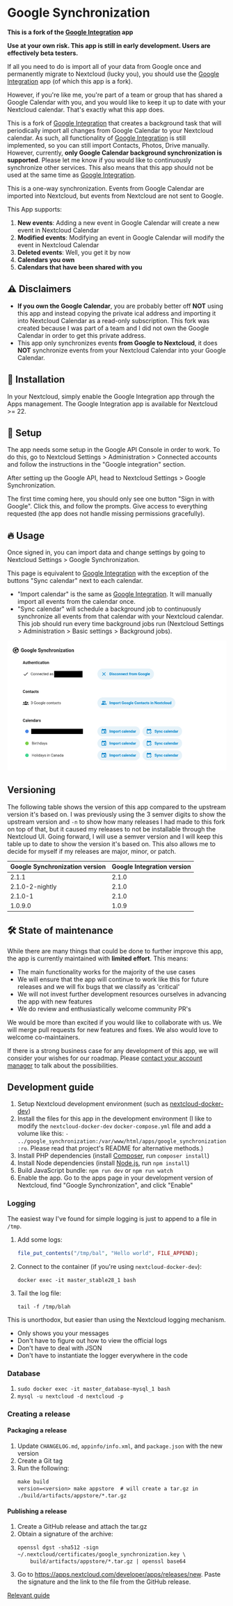 # Google Synchronization

**This is a fork of the [Google Integration](integration_google) app**

**Use at your own risk. This app is still in early development. Users are effectively beta testers.**

If all you need to do is import all of your data from Google once and permanently migrate to Nextcloud (lucky you),
you should use the [Google Integration](integration_google) app (of which this app is a fork).

However, if you're like me, you're part of a team or group that has shared a Google Calendar with you,
and you would like to keep it up to date with your Nextcloud calendar.
That's exactly what this app does.

This is a fork of [Google Integration](integration_google)
that creates a background task that will periodically import all changes from Google Calendar to your Nextcloud calendar.
As such, all functionality of [Google Integration](integration_google)
is still implemented, so you can still import Contacts, Photos, Drive manually.
However, currently, **only Google Calendar background synchronization is supported**.
Please let me know if you would like to continuously synchronize other services.
This also means that this app should not be used at the same time as [Google Integration](integration_google).

This is a one-way synchronization.
Events from Google Calendar are imported into Nextcloud,
but events from Nextcloud are not sent to Google.

This App supports:
1. **New events**: Adding a new event in Google Calendar will create a new event in Nextcloud Calendar
1. **Modified events**: Modifying an event in Google Calendar will modify the event in Nextcloud Calendar
1. **Deleted events**: Well, you get it by now
1. **Calendars you own**
1. **Calendars that have been shared with you**

## ⚠️ Disclaimers

- **If you own the Google Calendar**, you are probably better off **NOT** using this app and instead copying the private ical address and importing it into Nextcloud Calendar as a read-only subscription. This fork was created because I was part of a team and I did not own the Google Calendar in order to get this private address.
- This app only synchronizes events **from Google to Nextcloud**, it does **NOT** synchronize events from your Nextcloud Calendar into your Google Calendar.

[integration_google]: https://github.com/nextcloud/integration_google

## 🚀 Installation

In your Nextcloud, simply enable the Google Integration app through the Apps management.
The Google Integration app is available for Nextcloud >= 22.

## 🔧 Setup

The app needs some setup in the Google API Console in order to work.
To do this, go to Nextcloud Settings > Administration > Connected accounts and follow the instructions in the "Google integration" section.

After setting up the Google API, head to Nextcloud Settings > Google Synchronization.

The first time coming here, you should only see one button "Sign in with Google".
Click this, and follow the prompts.
Give access to everything requested (the app does not handle missing permissions gracefully).

## 🔥 Usage

Once signed in, you can import data and change settings by going to Nextcloud Settings > Google Synchronization.

This page is equivalent to [Google Integration](integration_google)
with the exception of the buttons "Sync calendar" next to each calendar.
- "Import calendar" is the same as [Google Integration](integration_google). It will manually import all events from the calendar once.
- "Sync calendar" will schedule a background job to continuously synchronize all events from that calendar with your Nextcloud calendar. This job should run every time background jobs run (Nextcloud Settings > Administration > Basic settings > Background jobs).

![Screenshot of the app settings page](./docs/images/settings.png)

## Versioning

The following table shows the version of this app compared to the upstream version it's based on.
I was previously using the 3 semver digits to show the upstream version and `-n` to show how many releases I had made to this fork on top of that,
but it caused my releases to not be installable through the Nextcloud UI.
Going forward, I will use a semver version and I will keep this table up to date to show the version it's based on.
This also allows me to decide for myself if my releases are major, minor, or patch.

| Google Synchronization version | Google Integration version |
| ------------------------------ | -------------------------- |
| 2.1.1                          | 2.1.0                      |
| 2.1.0-2-nightly                | 2.1.0                      |
| 2.1.0-1                        | 2.1.0                      |
| 1.0.9.0                        | 1.0.9                      |

## **🛠️ State of maintenance**

While there are many things that could be done to further improve this app, the app is currently maintained with **limited effort**. This means:

- The main functionality works for the majority of the use cases
- We will ensure that the app will continue to work like this for future releases and we will fix bugs that we classify as 'critical'
- We will not invest further development resources ourselves in advancing the app with new features
- We do review and enthusiastically welcome community PR's

We would be more than excited if you would like to collaborate with us. We will merge pull requests for new features and fixes. We also would love to welcome co-maintainers.

If there is a strong business case for any development of this app, we will consider your wishes for our roadmap. Please [contact your account manager](https://nextcloud.com/enterprise/) to talk about the possibilities.

## Development guide

1. Setup Nextcloud development environment (such as [nextcloud-docker-dev](https://github.com/juliushaertl/nextcloud-docker-dev))
1. Install the files for this app in the development environment (I like to modify the `nextcloud-docker-dev` `docker-compose.yml` file and add a volume like this: `- ../google_synchronization:/var/www/html/apps/google_synchronization:ro`. Please read that project's README for alternative methods.)
1. Install PHP dependencies (install [Composer](https://getcomposer.org/), run `composer install`)
1. Install Node dependencies (install [Node.js](https://nodejs.org/en/), run `npm install`)
1. Build JavaScript bundle: `npm run dev` or `npm run watch`
1. Enable the app. Go to the apps page in your development version of Nextcloud, find "Google Synchronization", and click "Enable"

### Logging

The easiest way I've found for simple logging is just to append to a file in `/tmp`.
1. Add some logs:
    ```php
    file_put_contents("/tmp/bal", "Hello world", FILE_APPEND);
    ```
1. Connect to the container (if you're using `nextcloud-docker-dev`):
    ```
    docker exec -it master_stable28_1 bash
    ```
1. Tail the log file:
    ```
    tail -f /tmp/blah
    ```

This is unorthodox, but easier than using the Nextcloud logging mechanism.
- Only shows you your messages
- Don't have to figure out how to view the official logs
- Don't have to deal with JSON
- Don't have to instantiate the logger everywhere in the code

### Database

1. `sudo docker exec -it master_database-mysql_1 bash`
1. `mysql -u nextcloud -d nextcloud -p`


### Creating a release

#### Packaging a release

1. Update `CHANGELOG.md`, `appinfo/info.xml`, and `package.json` with the new version
1. Create a Git tag
1. Run the following:
    ```
    make build
    version=<version> make appstore  # will create a tar.gz in ./build/artifacts/appstore/*.tar.gz
    ```

#### Publishing a release

1. Create a GitHub release and attach the tar.gz
1. Obtain a signature of the archive:
    ```
    openssl dgst -sha512 -sign ~/.nextcloud/certificates/google_synchronization.key \
        build/artifacts/appstore/*.tar.gz | openssl base64
    ```
1. Go to https://apps.nextcloud.com/developer/apps/releases/new. Paste the signature and the link to the file from the GitHub release.

[Relevant guide](https://nextcloudappstore.readthedocs.io/en/latest/developer.html#uploading-an-app-release)
